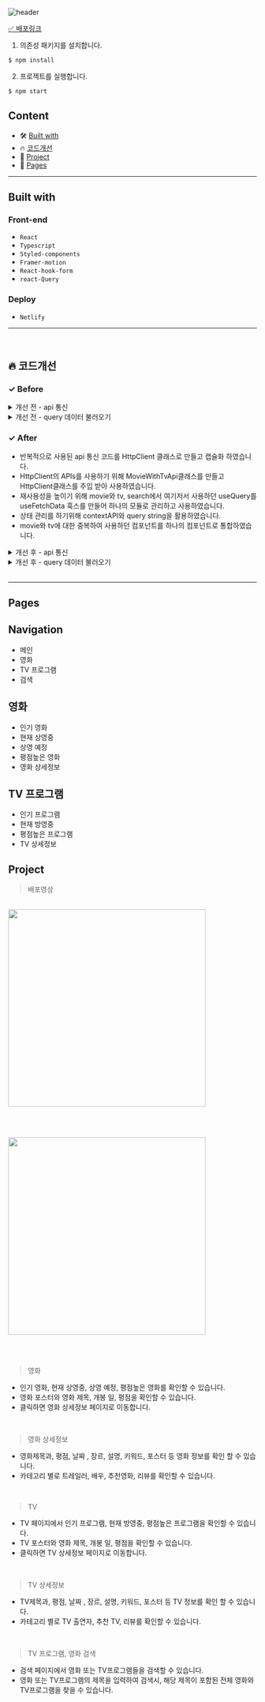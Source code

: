 ![header](https://capsule-render.vercel.app/api?type=wave&color=auto&height=400&section=header&text=ALLFlex&fontSize=70)

[✅ 배포링크](https://taehee-allflix.netlify.app)
<br />

1. 의존성 패키지를 설치합니다.

```zsh
$ npm install
```

2. 프로젝트를 실행합니다.

```zsh
$ npm start
```

## Content

- 🛠 [Built with](#built-with)
- 🔥 [코드개선](#코드개선)
- 🚀 [Project](#project)
- 📖 [Pages](#pages)

---

## Built with

### Front-end

- `React`
- `Typescript`
- `Styled-components`
- `Framer-motion`
- `React-hook-form`
- `react-Query`

### Deploy

- `Netlify`

---

<br />

## 🔥 코드개선

### ✓ Before

<details>
  <summary> 개선 전 - api 통신 </summary>
  <br />

```typescript
export const fetchPopularMovie = async ({ page }: MovieArg) => {
  const response = await (
    await axios(
      `${BASE_URL}/movie/popular?api_key=${API_KEY}&language=ko&page=${page}`
    )
  ).data;
  return response;
};

export const fetchNowPlayingMovie = async (page?: number) => {
  const response = await (
    await axios(
      `${BASE_URL}/movie/now_playing?api_key=${API_KEY}&language=ko&page=${page}`
    )
  ).data;
  return response;
};

export const fetchUpcomingMovie = async (page?: number) => {
  const response = await (
    await axios(
      `${BASE_URL}/movie/upcoming?api_key=${API_KEY}&language=ko&page=${page}`
    )
  ).data;
  return response;
};

export const fetchTopRatedMovie = async (page?: number) => {
  const response = await (
    await axios(
      `${BASE_URL}/movie/top_rated?api_key=${API_KEY}&language=ko&page=${page}`
    )
  ).data;
  return response;
};

export const fetchMovieDetail = async (id?: number) => {
  const response = await (
    await axios(`${BASE_URL}/movie/${id}?api_key=${API_KEY}&language=ko`)
  ).data;
  return response;
};

export const fetchMovieRecommendation = async (id?: number) => {
  const response = await (
    await axios(
      `${BASE_URL}/movie/${id}/recommendations?api_key=${API_KEY}&language=ko`
    )
  ).data;
  return response;
};

export const fetchMovieCasts = async (id?: number) => {
  const response = await (
    await axios(
      `${BASE_URL}/movie/${id}/credits?api_key=${API_KEY}&language=ko`
    )
  ).data;
  return response;
};

export const fetchMovieVideos = async (id?: number) => {
  const response = await (
    await axios(`${BASE_URL}/movie/${id}/videos?api_key=${API_KEY}&language=ko`)
  ).data;
  return response;
};

export const fetchMovieReviews = async ({ id, page }: MovieArg) => {
  try {
    const response = await (
      await axios(
        `${BASE_URL}/movie/${id}/reviews?api_key=${API_KEY}&language=en&page=${page}`
      )
    ).data;
    return response;
  } catch (error) {
    console.log(error);
    return error;
  }
};

export const fetchMovieKeywords = async (id?: number) => {
  const response = await (
    await axios(`${BASE_URL}/movie/${id}/keywords?api_key=${API_KEY}`)
  ).data;
  return response;
};

export const fetchMovieSearch = async ({ keyword }: MovieArg) => {
  const response = await (
    await axios(
      `${BASE_URL}/search/movie?api_key=${API_KEY}&language=ko&query=${keyword}`
    )
  ).data;
  return response;
};
```

</details>

<details>
  <summary>개선 전 - query 데이터 불러오기</summary>
  <br />

```typescript
return (
  <Layout isMainPaddingTop={true}>
    <Helmet>
      <title>{`${tapName.title}-AllFlix`}</title>
    </Helmet>
    <MainTitleContainer />
    <AnimatePresence>
      {tapName.title === '인기 영화' ? (
        <Suspense fallback={<Loading />}>
          <ComponentContainer
            variants={containerVar}
            initial='initial'
            animate='animate'
            exit='exit'
          >
            <PopularMovies />
          </ComponentContainer>
        </Suspense>
      ) : null}
    </AnimatePresence>

    <AnimatePresence>
      {tapName.title === '현재 상영중' ? (
        <Suspense fallback={<Loading />}>
          <ComponentContainer
            variants={containerVar}
            initial='initial'
            animate='animate'
            exit='exit'
          >
            <NowPlayingMovies />
          </ComponentContainer>
        </Suspense>
      ) : null}
    </AnimatePresence>

    <AnimatePresence>
      {tapName.title === '개봉 예정' ? (
        <Suspense fallback={<Loading />}>
          <ComponentContainer
            variants={containerVar}
            initial='initial'
            animate='animate'
            exit='exit'
          >
            <UpcomingMovies />
          </ComponentContainer>
        </Suspense>
      ) : null}
    </AnimatePresence>

    <AnimatePresence>
      {tapName.title === '평점높은 영화' ? (
        <Suspense fallback={<Loading />}>
          <ComponentContainer
            variants={containerVar}
            initial='initial'
            animate='animate'
            exit='exit'
          >
            <TopRatedMovies />
          </ComponentContainer>
        </Suspense>
      ) : null}
    </AnimatePresence>
  </Layout>
);
```

</details>

### ✓ After

- 반복적으로 사용된 api 통신 코드를 HttpClient 클래스로 만들고 캡슐화 하였습니다.
- HttpClient의 APIs를 사용하기 위해 MovieWithTvApi클래스를 만들고 HttpClient클래스를 주입 받아 사용하였습니다.
- 재사용성을 높이기 위해 movie와 tv, search에서 여기저서 사용하던 useQuery를 useFetchData 훅스를 만들어 하나의 모듈로 관리하고 사용하였습니다.
- 상태 관리를 하기위해 contextAPI와 query string을 활용하였습니다.
- movie와 tv에 대한 중복하여 사용하던 컴포넌트를 하나의 컴포넌트로 통합하였습니다.
<details>
  <summary>개선 후 - api 통신</summary>
  <br />

```typescript
export class HttpClient {
  private httpClient: AxiosInstance;
  constructor() {
    this.httpClient = axios.create({
      baseURL: `${BASE_URL}`,
      params: {
        api_key: API_KEY,
        language: 'ko',
      },
    });
  }

  list = async (params: ParamsType, currentPage: string, moviePage: string) => {
    return this.httpClient.get(`${currentPage}/${moviePage}`, {
      params,
    });
  };

  relatedList = async ({
    id,
    currentPage,
    pageType,
    language,
    page,
  }: RelatedListType) => {
    return this.httpClient.get(`${currentPage}/${id + ''}/${pageType}`, {
      params: {
        language,
        page,
      },
    });
  };

  detail = async (id?: number, currentPage?: string) => {
    return this.httpClient.get(`${currentPage}/${id + ''}`);
  };

  search = async (keyword?: string, currentPage?: string) => {
    return axios.get(
      `${BASE_URL}/search/${currentPage}?api_key=${API_KEY}&language=ko&query=${keyword}`
    );
  };
}

export class MovieWithTvApi {
  constructor(private api: HttpClient) {}

  listByCategory = async (
    page: number,
    currentPage: string,
    pageType: string
  ) => {
    try {
      const result = await this.api.list({ page }, currentPage, pageType);
      return result.data;
    } catch (error) {
      if (error instanceof Error) {
        checkError(error);
      }
      console.warn(error);
    }
  };

  relatedList = async ({
    id,
    currentPage,
    language,
    page,
    pageType,
  }: RelatedListType) => {
    try {
      const result = await this.api.relatedList({
        id,
        currentPage,
        pageType,
        language,
        page,
      });
      return result.data;
    } catch (error) {
      if (error instanceof Error) {
        checkError(error);
      }
      console.warn(error);
    }
  };

  detail = async (id?: number, currentPage?: string) => {
    try {
      const result = await this.api.detail(id, currentPage);
      return result.data;
    } catch (error) {
      if (error instanceof Error) {
        checkError(error);
      }
      console.warn(error);
    }
  };

  search = async (keyword?: string, currentPage?: string) => {
    if (!keyword || keyword === '') return;
    try {
      const result = await this.api.search(keyword, currentPage);
      return result.data;
    } catch (error) {
      if (error instanceof Error) {
        checkError(error);
      }
      console.warn(error);
    }
  };
}
```

</details>

<details>
  <summary>개선 후 - query 데이터 불러오기</summary>
  <br />

```typescript
const client = new HttpClient();
const movieWithTvApi = new MovieWithTvApi(client);

export const useList = <T = any>() => {
  const [query, _] = useSearchParams();
  const { pathname } = useLocation();
  const [errors, setErrors] = useState('');
  const queryKey = query.get(QUERY_KEY.CURRENT);
  const page = Number(query.get(QUERY_KEY.PAGE));

  const currentPage = pathname.split('/')[1];

  const { data: list, isLoading } = useQuery<T>(
    [queryKey, page, currentPage],
    async () => {
      try {
        return await movieWithTvApi.listByCategory(
          page || 1,
          currentPage,
          queryKey || PAGE_TYPE.POPULAR
        );
      } catch (error) {
        console.info(error);
        error instanceof HttpError && setErrors(error.errorMassage);
        return;
      }
    }
  );

  return {
    list,
    isLoading,
    errors,
  };
};

export const useDetail = <T = any>() => {
  const { id } = useParams();
  const { pathname } = useLocation();
  const currentPage = pathname.split('/')[1];
  const itemId = Number(id);
  const [errors, setErrors] = useState('');

  const { data: detail, isLoading } = useQuery<T>(
    [id, currentPage],
    async () => {
      try {
        return await movieWithTvApi.detail(itemId, currentPage);
      } catch (error) {
        console.info(error);
        error instanceof HttpError && setErrors(error.errorMassage);
        return;
      }
    }
  );

  return {
    detail,
    isLoading,
    errors,
  };
};

export const useKeywords = <T = any>() => {
  const { id } = useParams();
  const { pathname } = useLocation();
  const currentPage = pathname.split('/')[1];
  const itemId = Number(id);
  const [errors, setErrors] = useState('');

  const { data: keywords, isLoading } = useQuery<T>(
    [id, currentPage, 'keywords'],
    async () => {
      try {
        return await movieWithTvApi.relatedList({
          id: itemId,
          currentPage,
          pageType: 'keywords',
        });
      } catch (error) {
        console.info(error);
        error instanceof HttpError && setErrors(error.errorMassage);
        return;
      }
    }
  );

  return {
    keywords,
    isLoading,
    errors,
  };
};

export const useRelatedList = <T = any>() => {
  const [query, _] = useSearchParams();
  const { id } = useParams();
  const { pathname } = useLocation();
  const [errors, setErrors] = useState('');

  const queryKey = query.get(QUERY_KEY.TYPE) || detailCategoryType.VIDEO;
  const itemId = Number(id);
  const currentPage = pathname.split('/')[1];
  const page = Number(query.get(QUERY_KEY.PAGE) || 1);
  const language = queryKey === detailCategoryType.REVIEWS ? 'en' : 'ko';
  const { data: relatedList, isLoading } = useQuery<T>(
    [id, currentPage, queryKey, page],
    async () => {
      try {
        return await movieWithTvApi.relatedList({
          currentPage,
          id: itemId,
          pageType: queryKey,
          language,
          page,
        });
      } catch (error) {
        console.info(error);
        error instanceof HttpError && setErrors(error.errorMassage);
        return;
      }
    }
  );

  return {
    relatedList,
    isLoading,
    errors,
  };
};

export const useSearch = <T = any>() => {
  const [query, _] = useSearchParams();
  const keyword = query.get(QUERY_KEY.KEYWORD) || undefined;
  const currentPage = query.get(QUERY_KEY.CURRENT) || searchCategoryType.MOVIE;
  const [errors, setErrors] = useState('');

  const {
    data: search,
    isLoading,
    isFetching,
  } = useQuery<T>(
    [currentPage, keyword],
    async () => {
      try {
        return await movieWithTvApi.search(keyword || '', currentPage);
      } catch (error) {
        console.info(error);
        error instanceof HttpError && setErrors(error.errorMassage);
        return;
      }
    },
    {
      enabled: !!keyword,
    }
  );

  return {
    search,
    isLoading: isLoading && isFetching,
    errors,
  };
};
```

</details>

<br />

---

## Pages

## Navigation

- 메인
- 영화
- TV 프로그램
- 검색

## 영화

- 인기 영화
- 현재 상영중
- 상영 예정
- 평점높은 영화
- 영화 상세정보

## TV 프로그램

- 인기 프로그램
- 현재 방영중
- 평점높은 프로그램
- TV 상세정보

## Project

> 배포영상

<br />

<img height="400" src="./preview/movie.gif" />

<br /><br />

<img height="400" src="./preview/responsive_search.gif" />

<br /><br />

> 영화

- 인기 영화, 현재 상영중, 상영 예정, 평점높은 영화를 확인할 수 있습니다.
- 영화 포스터와 영화 제목, 개봉 일, 평점을 확인할 수 있습니다.
- 클릭하면 영화 상세정보 페이지로 이동합니다.

<br />

> 영화 상세정보

- 영화제목과, 평점, 날짜 , 장르, 설명, 키워드, 포스터 등 영화 정보를 확인 할 수 있습니다.
- 카테고리 별로 트레일러, 배우, 추천영화, 리뷰를 확인할 수 있습니다.

<br />

> TV

- TV 페이지에서 인기 프로그램, 현재 방영중, 평점높은 프로그램을 확인할 수 있습니다.
- TV 포스터와 영화 제목, 개봉 일, 평점을 확인할 수 있습니다.
- 클릭하면 TV 상세정보 페이지로 이동합니다.

<br />

> TV 상세정보

- TV제목과, 평점, 날짜 , 장르, 설명, 키워드, 포스터 등 TV 정보를 확인 할 수 있습니다.
- 카테고리 별로 TV 출연자, 추천 TV, 리뷰를 확인할 수 있습니다.

<br />

> TV 프로그램, 영화 검색

- 검색 페이지에서 영화 또는 TV프로그램들을 검색할 수 있습니다.
- 영화 또는 TV프로그램의 제목을 입력하여 검색시, 해당 제목이 포함된 전체 영화와 TV프로그램을 찾을 수 있습니다.
